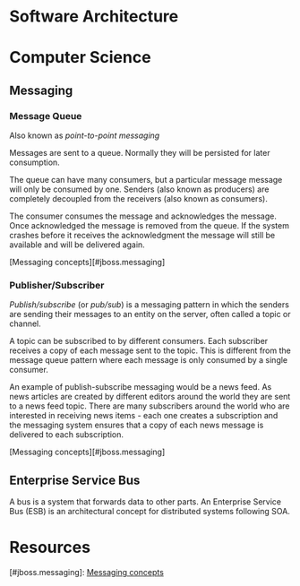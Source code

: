 # Software Architecture #

# Computer Science #

## Messaging ##

### Message Queue ###

Also known as _point-to-point messaging_

Messages are sent to a queue. Normally they will be persisted for later consumption.

The queue can have many consumers, but a particular message message will only be consumed by one. Senders (also known as producers) are completely decoupled from the receivers (also known as consumers).

The consumer consumes the message and acknowledges the message. Once acknowledged the message is removed from the queue. If the system crashes before it receives the acknowledgment the message will still be available and will be delivered again.

[Messaging concepts][#jboss.messaging]

### Publisher/Subscriber ###

_Publish/subscribe_ (or _pub/sub_) is a messaging pattern in which the senders are sending their messages to an entity on the server, often called a topic or channel. 

A topic can be subscribed to by different consumers. Each subscriber receives a copy of each message sent to the topic. This is different from the message queue pattern where each message is only consumed by a single consumer.

An example of publish-subscribe messaging would be a news feed. As news articles are created by different editors around the world they are sent to a news feed topic. There are many subscribers around the world who are interested in receiving news items - each one creates a subscription and the messaging system ensures that a copy of each news message is delivered to each subscription.

[Messaging concepts][#jboss.messaging]

## Enterprise Service Bus ##

A bus is a system that forwards data to other parts. An Enterprise Service Bus (ESB) is an architectural concept for distributed systems following SOA.

# Resources #

[#jboss.messaging]: [Messaging concepts](http://docs.jboss.org/jbossmessaging/docs/usermanual-2.0.0.beta1/html/messaging-concepts.html) 